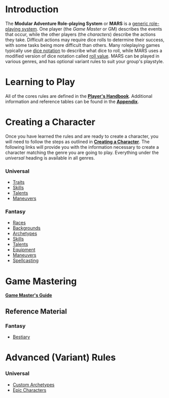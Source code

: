 # Introduction

The **Modular Adventure Role-playing System** or **MARS** is a [generic role-playing system](https://en.wikipedia.org/wiki/Generic_role-playing_game_system). One player (the *Game Master* or GM) describes the events that occur, while the other players (the *characters*) describe the actions they take. Difficult actions may require dice rolls to determine their success, with some tasks being more difficult than others. Many roleplaying games typically use [dice notation](https://en.wikipedia.org/wiki/Dice_notation) to describe what dice to roll, while MARS uses a modified version of dice notation called [roll value](/Basic/PHB.md#roll-value).  MARS can be played in various genres, and has optional variant rules to suit your group's playstyle.

# Learning to Play

All of the cores rules are defined in the [**Player's Handbook**](/Basic/PHB.md). Additional information and reference tables can be found in the [**Appendix**](/Basic/Appendix.md).

# Creating a Character

Once you have learned the rules and are ready to create a character, you will need to follow the steps as outlined in [**Creating a Character**](/Basic/PHB.md#creating-a-character). The following links will provide you with the information necessary to create a character matching the genre you are going to play. Everything under the *universal* heading is available in all genres.

### Universal

* [Traits](/Basic/Traits.md)
* [Skills](/Basic/PHB.md#skills-1)
* [Talents](/Basic/Talents.md)
* [Maneuvers](/Basic/Maneuvers.md)

### Fantasy

* [Races](/Fantasy/Races.md)
* [Backgrounds](/Fantasy/Backgrounds.md)
* [Archetypes](/Fantasy/Archetypes.md)
* [Skills](/Fantasy/Skills.md)
* [Talents](/Fantasy/Talents.md)
* [Equipment](/Fantasy/Equipment.md)
* [Maneuvers](/Fantasy/Maneuvers.md)
* [Spellcasting](/Fantasy/Spellcasting.md)

# Game Mastering

[**Game Master's Guide**](/Basic/GMG.md)

## Reference Material

### Fantasy

* [Bestiary](/Fantasy/Bestiary.md)

# Advanced (Variant) Rules

### Universal

* [Custom Archetypes](/Advanced/CustomArchetypes.md)
* [Epic Characters](/Advanced/EpicCharacters.md)
